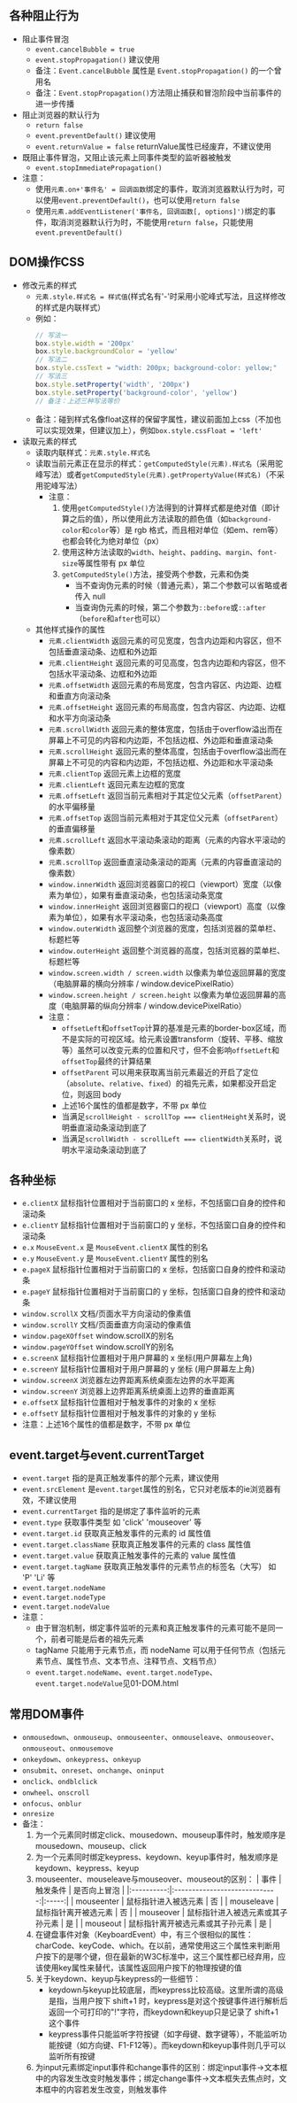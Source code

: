 ## 各种阻止行为
- 阻止事件冒泡
    - `event.cancelBubble = true`
    - `event.stopPropagation()` 建议使用
    - 备注：`Event.cancelBubble` 属性是 `Event.stopPropagation()` 的一个曾用名
    - 备注：`Event.stopPropagation()`方法阻止捕获和冒泡阶段中当前事件的进一步传播
- 阻止浏览器的默认行为
    - `return false`
    - `event.preventDefault()` 建议使用
    - `event.returnValue = false` returnValue属性已经废弃，不建议使用
- 既阻止事件冒泡，又阻止该元素上同事件类型的监听器被触发
    - `event.stopImmediatePropagation()`
- 注意：
    - 使用`元素.on+'事件名' = 回调函数`绑定的事件，取消浏览器默认行为时，可以使用`event.preventDefault()`，也可以使用`return false`
    - 使用`元素.addEventListener('事件名, 回调函数[, options]')`绑定的事件，取消浏览器默认行为时，不能使用`return false`，只能使用`event.preventDefault()`

## DOM操作CSS
- 修改元素的样式
    - `元素.style.样式名 = 样式值`(样式名有'-'时采用小驼峰式写法，且这样修改的样式是内联样式）
    - 例如：
        ```js
        // 写法一
        box.style.width = '200px'
        box.style.backgroundColor = 'yellow'
        // 写法二
        box.style.cssText = "width: 200px; background-color: yellow;"
        // 写法三
        box.style.setProperty('width', '200px')
        box.style.setProperty('background-color', 'yellow')
        // 备注：上述三种写法等价
        ```
    - 备注：碰到样式名像float这样的保留字属性，建议前面加上css（不加也可以实现效果，但建议加上），例如`box.style.cssFloat = 'left'`
- 读取元素的样式
    - 读取内联样式：`元素.style.样式名`
    - 读取当前元素正在显示的样式：`getComputedStyle(元素).样式名`（采用驼峰写法）或者`getComputedStyle(元素).getPropertyValue(样式名)`（不采用驼峰写法）
        - 注意：
            1. 使用`getComputedStyle()`方法得到的计算样式都是绝对值（即计算之后的值），所以使用此方法读取的颜色值（如`background-color`和`color`等）是 rgb 格式，而且相对单位（如em、rem等）也都会转化为绝对单位（px）
            2. 使用这种方法读取的`width`、`height`、`padding`、`margin`、`font-size`等属性带有 px 单位
            3. `getComputedStyle()`方法，接受两个参数，元素和伪类
                - 当不查询伪元素的时候（普通元素），第二个参数可以省略或者传入 null
                - 当查询伪元素的时候，第二个参数为`::before`或`::after`（`before`和`after`也可以）
    - 其他样式操作的属性
        - `元素.clientWidth` 返回元素的可见宽度，包含内边距和内容区，但不包括垂直滚动条、边框和外边距
        - `元素.clientHeight` 返回元素的可见高度，包含内边距和内容区，但不包括水平滚动条、边框和外边距
        - `元素.offsetWidth` 返回元素的布局宽度，包含内容区、内边距、边框和垂直方向滚动条
        - `元素.offsetHeight` 返回元素的布局高度，包含内容区、内边距、边框和水平方向滚动条
        - `元素.scrollWidth` 返回元素的整体宽度，包括由于overflow溢出而在屏幕上不可见的内容和内边距，不包括边框、外边距和垂直滚动条
        - `元素.scrollHeight` 返回元素的整体高度，包括由于overflow溢出而在屏幕上不可见的内容和内边距，不包括边框、外边距和水平滚动条
        - `元素.clientTop` 返回元素上边框的宽度
        - `元素.clientLeft` 返回元素左边框的宽度
        - `元素.offsetLeft` 返回当前元素相对于其定位父元素（`offsetParent`）的水平偏移量
        - `元素.offsetTop` 返回当前元素相对于其定位父元素（`offsetParent`）的垂直偏移量
        - `元素.scrollLeft` 返回水平滚动条滚动的距离（元素的内容水平滚动的像素数）
        - `元素.scrollTop` 返回垂直滚动条滚动的距离（元素的内容垂直滚动的像素数）
        - `window.innerWidth` 返回浏览器窗口的视口（viewport）宽度（以像素为单位），如果有垂直滚动条，也包括滚动条宽度
        - `window.innerHeight` 返回浏览器窗口的视口（viewport）高度（以像素为单位），如果有水平滚动条，也包括滚动条高度
        - `window.outerWidth` 返回整个浏览器的宽度，包括浏览器的菜单栏、标题栏等
        - `window.outerHeight` 返回整个浏览器的高度，包括浏览器的菜单栏、标题栏等
        - `window.screen.width / screen.width` 以像素为单位返回屏幕的宽度（电脑屏幕的横向分辨率 / window.devicePixelRatio）
        - `window.screen.height / screen.height` 以像素为单位返回屏幕的高度（电脑屏幕的纵向分辨率 / window.devicePixelRatio）
        - 注意：
            - `offsetLeft`和`offsetTop`计算的基准是元素的border-box区域，而不是实际的可视区域。给元素设置transform（旋转、平移、缩放等）虽然可以改变元素的位置和尺寸，但不会影响`offsetLeft`和`offsetTop`最终的计算结果
            - `offsetParent` 可以用来获取离当前元素最近的开启了定位（`absolute`、`relative`、`fixed`）的祖先元素，如果都没开启定位，则返回 body
            - 上述16个属性的值都是数字，不带 px 单位
            - 当满足`scrollHeight - scrollTop === clientHeight`关系时，说明垂直滚动条滚动到底了
            - 当满足`scrollWidth - scrollLeft === clientWidth`关系时，说明水平滚动条滚动到底了

## 各种坐标
- `e.clientX` 鼠标指针位置相对于当前窗口的 x 坐标，不包括窗口自身的控件和滚动条
- `e.clientY` 鼠标指针位置相对于当前窗口的 y 坐标，不包括窗口自身的控件和滚动条
- `e.x` `MouseEvent.x` 是 `MouseEvent.clientX` 属性的别名
- `e.y` `MouseEvent.y` 是 `MouseEvent.clientY` 属性的别名
- `e.pageX` 鼠标指针位置相对于当前窗口的 x 坐标，包括窗口自身的控件和滚动条
- `e.pageY` 鼠标指针位置相对于当前窗口的 y 坐标，包括窗口自身的控件和滚动条
- `window.scrollX` 文档/页面水平方向滚动的像素值
- `window.scrollY` 文档/页面垂直方向滚动的像素值
- `window.pageXOffset` window.scrollX的别名
- `window.pageYOffset` window.scrollY的别名
- `e.screenX` 鼠标指针位置相对于用户屏幕的 x 坐标(用户屏幕左上角) 
- `e.screenY` 鼠标指针位置相对于用户屏幕的 y 坐标 (用户屏幕左上角) 
- `window.screenX` 浏览器左边界距离系统桌面左边界的水平距离
- `window.screenY` 浏览器上边界距离系统桌面上边界的垂直距离
- `e.offsetX` 鼠标指针位置相对于触发事件的对象的 x 坐标
- `e.offsetY` 鼠标指针位置相对于触发事件的对象的 y 坐标
- 注意：上述16个属性的值都是数字，不带 px 单位

## event.target与event.currentTarget
- `event.target` 指的是真正触发事件的那个元素，建议使用
- `event.srcElement` 是`event.target`属性的别名，它只对老版本的ie浏览器有效，不建议使用
- `event.currentTarget` 指的是绑定了事件监听的元素
- `event.type` 获取事件类型 如 'click' 'mouseover' 等
- `event.target.id` 获取真正触发事件的元素的 id 属性值
- `event.target.className` 获取真正触发事件的元素的 class 属性值
- `event.target.value` 获取真正触发事件的元素的 value 属性值
- `event.target.tagName` 获取真正触发事件的元素节点的标签名（大写） 如 'P' 'Li' 等
- `event.target.nodeName`
- `event.target.nodeType`
- `event.target.nodeValue`
- 注意：
    - 由于冒泡机制，绑定事件监听的元素和真正触发事件的元素可能不是同一个，前者可能是后者的祖先元素
    - tagName 只能用于元素节点，而 nodeName 可以用于任何节点（包括元素节点、属性节点、文本节点、注释节点、文档节点）
    - `event.target.nodeName`、`event.target.nodeType`、`event.target.nodeValue`见01-DOM.html

## 常用DOM事件
- `onmousedown`、`onmouseup`、`onmouseenter`、`onmouseleave`、`onmouseover`、`onmouseout`、`onmousemove`
- `onkeydown`、`onkeypress`、`onkeyup`
- `onsubmit`、`onreset`、`onchange`、`oninput`
- `onclick`、`ondblclick`
- `onwheel`、`onscroll`
- `onfocus`、`onblur`
- `onresize`
- 备注：
    1. 为一个元素同时绑定click、mousedown、mouseup事件时，触发顺序是mousedown、mouseup、click
    2. 为一个元素同时绑定keypress、keydown、keyup事件时，触发顺序是keydown、keypress、keyup
    3. mouseenter、mouseleave与mouseover、mouseout的区别：
        |  事件  |  触发条件  |  是否向上冒泡  |
        |:----------:|:-----------------------------:|:-----:|
        | mouseenter |      鼠标指针进入被选元素       |  否   |
        | mouseleave |      鼠标指针离开被选元素       |  否   |
        | mouseover  | 鼠标指针进入被选元素或其子孙元素 |  是   |
        | mouseout   | 鼠标指针离开被选元素或其子孙元素 |  是   |
    4. 在键盘事件对象（KeyboardEvent）中，有三个很相似的属性：charCode、keyCode、which。在以前，通常使用这三个属性来判断用户按下的是哪个键，但在最新的W3C标准中，这三个属性都已经弃用，应该使用key属性来替代，该属性返回用户按下的物理按键的值
    5. 关于keydown、keyup与keypress的一些细节：
        - keydown与keyup比较底层，而keypress比较高级。这里所谓的高级是指，当用户按下 shift+1 时，keypress是对这个按键事件进行解析后返回一个可打印的"!"字符，而keydown和keyup只是记录了 shift+1 这个事件
        - keypress事件只能监听字符按键（如字母键、数字键等），不能监听功能按键（如方向键、F1-F12等）。而keydown和keyup事件则几乎可以监听所有按键
    6. 为input元素绑定input事件和change事件的区别：绑定input事件->文本框中的内容发生改变时触发事件；绑定change事件->文本框失去焦点时，文本框中的内容若发生改变，则触发事件